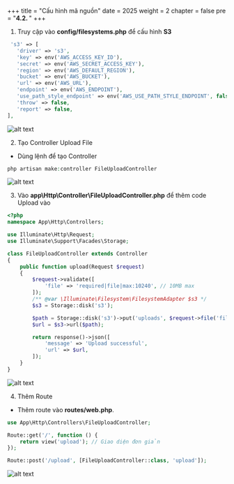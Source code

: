 +++
title = "Cấu hình mã nguồn"
date = 2025
weight = 2
chapter = false
pre = "<b>4.2. </b>"
+++

1. Truy cập vào **config/filesystems.php** để cấu hình **S3**

 ```php
  's3' => [
    'driver' => 's3',
    'key' => env('AWS_ACCESS_KEY_ID'),
    'secret' => env('AWS_SECRET_ACCESS_KEY'),
    'region' => env('AWS_DEFAULT_REGION'),
    'bucket' => env('AWS_BUCKET'),
    'url' => env('AWS_URL'),
    'endpoint' => env('AWS_ENDPOINT'),
    'use_path_style_endpoint' => env('AWS_USE_PATH_STYLE_ENDPOINT', false),
    'throw' => false,
    'report' => false,
], 
```

![alt text](https://nguyenhuukhai22.github.io/NguyenHuuKhai-Workshop.io/images/4-Create-Project/4.2-Configure-Source-Code/4-2-1.png)

2. Tạo Controller Upload File

- Dùng lệnh để tạo Controller

 ```php 
php artisan make:controller FileUploadController
```
![alt text](https://nguyenhuukhai22.github.io/NguyenHuuKhai-Workshop.io/images/4-Create-Project/4.2-Configure-Source-Code/4-2-2.png)


3. Vào **app\Http\Controller\FileUploadController.php** để thêm code Upload vào

```php
<?php
namespace App\Http\Controllers;

use Illuminate\Http\Request;
use Illuminate\Support\Facades\Storage;

class FileUploadController extends Controller
{
    public function upload(Request $request)
    {
        $request->validate([
            'file' => 'required|file|max:10240', // 10MB max
        ]);
        /** @var \Illuminate\Filesystem\FilesystemAdapter $s3 */
        $s3 = Storage::disk('s3');

        $path = Storage::disk('s3')->put('uploads', $request->file('file'));
        $url = $s3->url($path);

        return response()->json([
            'message' => 'Upload successful',
            'url' => $url,
        ]);
    }
}
```

![alt text](https://nguyenhuukhai22.github.io/NguyenHuuKhai-Workshop.io/images/4-Create-Project/4.2-Configure-Source-Code/4-2-3.png)


4. Thêm Route
- Thêm route vào **routes/web.php**.
```php 
use App\Http\Controllers\FileUploadController;

Route::get('/', function () {
    return view('upload'); // Giao diện đơn giản
});

Route::post('/upload', [FileUploadController::class, 'upload']);

```

![alt text](https://nguyenhuukhai22.github.io/NguyenHuuKhai-Workshop.io/images/4-Create-Project/4.2-Configure-Source-Code/4-2-4.png)





